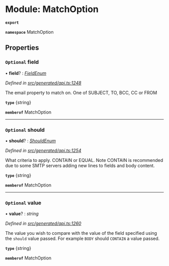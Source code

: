 # Module: MatchOption

**`export`** 

**`namespace`** MatchOption

## Properties

### `Optional` field

• **field**? : *[FieldEnum](../enums/_generated_api_.matchoption.fieldenum.md)*

*Defined in [src/generated/api.ts:1248](https://github.com/mailslurp/mailslurp-client-ts-js/blob/c5d4ad1/src/generated/api.ts#L1248)*

The email property to match on. One of SUBJECT, TO, BCC, CC or FROM

**`type`** {string}

**`memberof`** MatchOption

___

### `Optional` should

• **should**? : *[ShouldEnum](../enums/_generated_api_.matchoption.shouldenum.md)*

*Defined in [src/generated/api.ts:1254](https://github.com/mailslurp/mailslurp-client-ts-js/blob/c5d4ad1/src/generated/api.ts#L1254)*

What criteria to apply. CONTAIN or EQUAL. Note CONTAIN is recommended due to some SMTP servers adding new lines to fields and body content.

**`type`** {string}

**`memberof`** MatchOption

___

### `Optional` value

• **value**? : *string*

*Defined in [src/generated/api.ts:1260](https://github.com/mailslurp/mailslurp-client-ts-js/blob/c5d4ad1/src/generated/api.ts#L1260)*

The value you wish to compare with the value of the field specified using the `should` value passed. For example `BODY` should `CONTAIN` a value passed.

**`type`** {string}

**`memberof`** MatchOption
